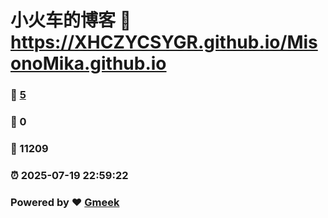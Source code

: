 # 小火车的博客 :link: https://XHCZYCSYGR.github.io/MisonoMika.github.io 
### :page_facing_up: [5](https://XHCZYCSYGR.github.io/MisonoMika.github.io/tag.html) 
### :speech_balloon: 0 
### :hibiscus: 11209 
### :alarm_clock: 2025-07-19 22:59:22 
### Powered by :heart: [Gmeek](https://github.com/Meekdai/Gmeek)
